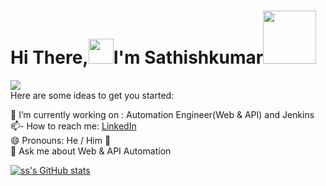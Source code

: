 # Hi There,<img src='https://camo.githubusercontent.com/35d3d11359a49bf12aebb834cc13fd81b95eff4e/68747470733a2f2f6d656469612e67697068792e636f6d2f6d656469612f6876524a434c467a6361737252346961377a2f67697068792e676966' height='40'>I'm Sathishkumar<img src="https://www.smileysapp.com/gif-emoji/waving-hi.gif" width="85">

<img src="https://github.com/AGSathishkumar/AGSATHISHKUMAR/blob/main/123%20(1).jpg"><br>
Here are some ideas to get you started:<br>
 
🔭 I’m currently working on : Automation Engineer(Web & API) and Jenkins <br>
📫- How to reach me: <a href="https://www.linkedin.com/in/sathishkumar-sdet/">LinkedIn</a> <br>
😄 Pronouns: He / Him 👨<br>
💬 Ask me about Web & API Automation

[![ss's GitHub stats](https://github-readme-stats.vercel.app/api?username=ss)](https://github.com/anuraghazra/github-readme-stats)

